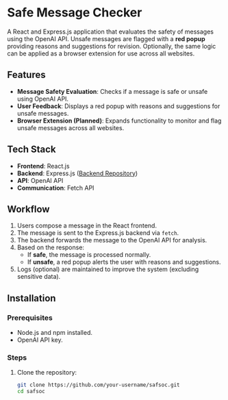 # Safe Message Checker

A React and Express.js application that evaluates the safety of messages using the OpenAI API. Unsafe messages are flagged with a **red popup** providing reasons and suggestions for revision. Optionally, the same logic can be applied as a browser extension for use across all websites.

## Features

- **Message Safety Evaluation**: Checks if a message is safe or unsafe using OpenAI API.
- **User Feedback**: Displays a red popup with reasons and suggestions for unsafe messages.
- **Browser Extension (Planned)**: Expands functionality to monitor and flag unsafe messages across all websites.

## Tech Stack

- **Frontend**: React.js
- **Backend**: Express.js ([Backend Repository](https://github.com/prudh-vi/repo))
- **API**: OpenAI API
- **Communication**: Fetch API

## Workflow

1. Users compose a message in the React frontend.
2. The message is sent to the Express.js backend via `fetch`.
3. The backend forwards the message to the OpenAI API for analysis.
4. Based on the response:
   - If **safe**, the message is processed normally.
   - If **unsafe**, a red popup alerts the user with reasons and suggestions.
5. Logs (optional) are maintained to improve the system (excluding sensitive data).

## Installation

### Prerequisites

- Node.js and npm installed.
- OpenAI API key.

### Steps

1. Clone the repository:
   ```bash
   git clone https://github.com/your-username/safsoc.git
   cd safsoc
